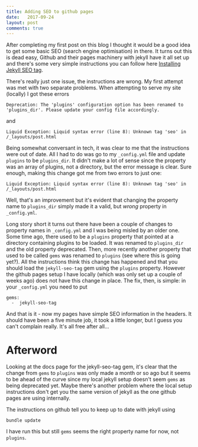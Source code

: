 ```yaml
---
title: Adding SEO to github pages
date:   2017-09-24 
layout: post
comments: true
---
```

After completing my first post on this blog I thought it would be a good idea to get some basic SEO (search engine optimisation) in there.  It turns out this is dead easy, Github and their pages machinery with jekyll have it all set up and there's some very simple instructions you can follow here [Installing Jekyll SEO tag](https://github.com/jekyll/jekyll-seo-tag/blob/master/docs/installation.md).

There's really just one issue, the instructions are wrong.  My first attempt was met with two separate problems.  When attempting to serve my site (locally) I got these errors
```
Deprecation: The 'plugins' configuration option has been renamed to 'plugins_dir'. Please update your config file accordingly.
```
and
```
Liquid Exception: Liquid syntax error (line 8): Unknown tag 'seo' in /_layouts/post.html
```

Being somewhat conversant in tech, it was clear to me that the instructions were out of date.  All I had to do was go to my `_config.yml` file and update `plugins` to be `plugins_dir`.  It didn't make a lot of sense since the property was an array of plugins, not a directory, but the error message is clear.  Sure enough, making this change got me from two errors to just one:

```
Liquid Exception: Liquid syntax error (line 8): Unknown tag 'seo' in /_layouts/post.html
```

Well, that's an improvement but it's evident that changing the property name to `plugins_dir` simply made it a valid, but *wrong* property in `_config.yml`.

Long story short it turns out there have been a couple of changes to property names in `_config.yml` and I was being misled by an older one.  Some time ago, there used to be a `plugins` property that pointed at a directory containing plugins to be loaded.  It was renamed to `plugins_dir` and the old property deprecated.  Then, more recently another property that used to be called `gems` was renamed to `plugins` (see where this is going yet?).  All the instructions think this change has happened and that you should load the `jekyll-seo-tag` gem using the `plugins` property.  However the github pages setup I have locally (which was only set up a couple of weeks ago) does not have this change in place.  The fix, then, is simple: in your `_config.yml` you need to put
```
gems:
  -  jekyll-seo-tag
```

And that is it - now my pages have simple SEO information in the headers.  It should have been a five minute job, it took a little longer, but I guess you can't complain really.  It's all free after all...

Afterword
=========
Looking at the docs page for the jekyll-seo-tag gem, it's clear that the change from `gems` to `plugins` was only made a month or so ago but it seems to be ahead of the curve since my local jekyll setup doesn't seem `gems` as being deprecated yet.  Maybe there's another problem where the local setup instructions don't get you the same version of jekyll as the one github pages are using internally.

The instructions on github tell you to keep up to date with jekyll using
```
bundle update
```
I have run this but still `gems` seems the right property name for now, not `plugins`.